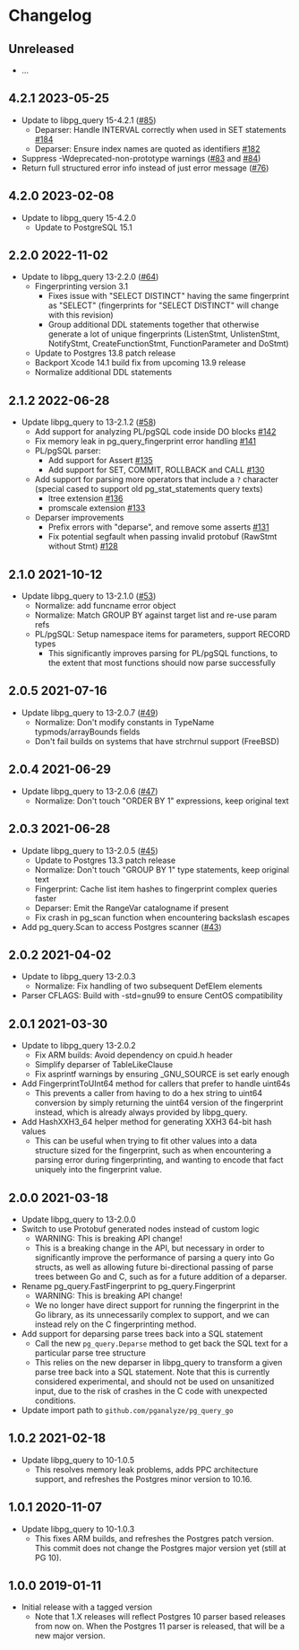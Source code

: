 # Changelog

## Unreleased

* ...


## 4.2.1     2023-05-25

* Update to libpg_query 15-4.2.1 ([#85](https://github.com/pganalyze/pg_query_go/pull/85))
  - Deparser: Handle INTERVAL correctly when used in SET statements [#184](https://github.com/pganalyze/libpg_query/pull/184)
  - Deparser: Ensure index names are quoted as identifiers [#182](https://github.com/pganalyze/libpg_query/pull/182)
* Suppress -Wdeprecated-non-prototype warnings ([#83](https://github.com/pganalyze/pg_query_go/pull/83) and [#84](https://github.com/pganalyze/pg_query_go/pull/84))
* Return full structured error info instead of just error message ([#76](https://github.com/pganalyze/pg_query_go/pull/76))


## 4.2.0     2023-02-08

* Update to libpg_query 15-4.2.0
  - Update to PostgreSQL 15.1


## 2.2.0     2022-11-02

* Update to libpg_query 13-2.2.0 ([#64](https://github.com/pganalyze/pg_query_go/pull/64))
  - Fingerprinting version 3.1
    - Fixes issue with "SELECT DISTINCT" having the same fingerprint as "SELECT"
      (fingerprints for "SELECT DISTINCT" will change with this revision)
    - Group additional DDL statements together that otherwise generate a lot of
      unique fingerprints (ListenStmt, UnlistenStmt, NotifyStmt, CreateFunctionStmt,
      FunctionParameter and DoStmt)
  - Update to Postgres 13.8 patch release
  - Backport Xcode 14.1 build fix from upcoming 13.9 release
  - Normalize additional DDL statements


## 2.1.2      2022-06-28

* Update libpg_query to 13-2.1.2 ([#58](https://github.com/pganalyze/pg_query_go/pull/58))
  - Add support for analyzing PL/pgSQL code inside DO blocks [#142](https://github.com/pganalyze/libpg_query/pull/142)
  - Fix memory leak in pg_query_fingerprint error handling [#141](https://github.com/pganalyze/libpg_query/pull/141)
  - PL/pgSQL parser:
    - Add support for Assert [#135](https://github.com/pganalyze/libpg_query/pull/135)
    - Add support for SET, COMMIT, ROLLBACK and CALL [#130](https://github.com/pganalyze/libpg_query/pull/130)
  - Add support for parsing more operators that include a `?` character (special cased to support old pg_stat_statements query texts)
    - ltree extension [#136](https://github.com/pganalyze/libpg_query/pull/136)
    - promscale extension [#133](https://github.com/pganalyze/libpg_query/pull/133)
  - Deparser improvements
    - Prefix errors with "deparse", and remove some asserts [#131](https://github.com/pganalyze/libpg_query/pull/131)
    - Fix potential segfault when passing invalid protobuf (RawStmt without Stmt) [#128](https://github.com/pganalyze/libpg_query/pull/128)


## 2.1.0      2021-10-12

* Update libpg_query to 13-2.1.0 ([#53](https://github.com/pganalyze/pg_query_go/pull/53))
  - Normalize: add funcname error object
  - Normalize: Match GROUP BY against target list and re-use param refs
  - PL/pgSQL: Setup namespace items for parameters, support RECORD types
    - This significantly improves parsing for PL/pgSQL functions, to the
      extent that most functions should now parse successfully


## 2.0.5      2021-07-16

* Update libpg_query to 13-2.0.7 ([#49](https://github.com/pganalyze/pg_query_go/pull/49))
  - Normalize: Don't modify constants in TypeName typmods/arrayBounds fields
  - Don't fail builds on systems that have strchrnul support (FreeBSD)


## 2.0.4      2021-06-29

* Update libpg_query to 13-2.0.6 ([#47](https://github.com/pganalyze/pg_query_go/pull/47))
  - Normalize: Don't touch "ORDER BY 1" expressions, keep original text


## 2.0.3      2021-06-28

* Update libpg_query to 13-2.0.5 ([#45](https://github.com/pganalyze/pg_query_go/pull/45))
  - Update to Postgres 13.3 patch release
  - Normalize: Don't touch "GROUP BY 1" type statements, keep original text
  - Fingerprint: Cache list item hashes to fingerprint complex queries faster
  - Deparser: Emit the RangeVar catalogname if present
  - Fix crash in pg_scan function when encountering backslash escapes
* Add pg_query.Scan to access Postgres scanner ([#43](https://github.com/pganalyze/pg_query_go/pull/43))


## 2.0.2      2021-04-02

* Update to libpg_query 13-2.0.3
  - Normalize: Fix handling of two subsequent DefElem elements
* Parser CFLAGS: Build with -std=gnu99 to ensure CentOS compatibility


## 2.0.1      2021-03-30

* Update to libpg_query 13-2.0.2
  - Fix ARM builds: Avoid dependency on cpuid.h header
  - Simplify deparser of TableLikeClause
  - Fix asprintf warnings by ensuring _GNU_SOURCE is set early enough
* Add FingerprintToUInt64 method for callers that prefer to handle uint64s
  - This prevents a caller from having to do a hex string to uint64 conversion
    by simply returning the uint64 version of the fingerprint instead, which
    is already always provided by libpg_query.
* Add HashXXH3_64 helper method for generating XXH3 64-bit hash values
  - This can be useful when trying to fit other values into a data structure
    sized for the fingerprint, such as when encountering a parsing error
    during fingerprinting, and wanting to encode that fact uniquely into
    the fingerprint value.


## 2.0.0      2021-03-18

* Update libpg_query to 13-2.0.0
* Switch to use Protobuf generated nodes instead of custom logic
  - WARNING: This is breaking API change!
  - This is a breaking change in the API, but necessary in order to
    significantly improve the performance of parsing a query into Go structs,
    as well as allowing future bi-directional passing of parse trees between
    Go and C, such as for a future addition of a deparser.
* Rename pg_query.FastFingerprint to pg_query.Fingerprint
  - WARNING: This is breaking API change!
  - We no longer have direct support for running the fingerprint in the Go
    library, as its unnecessarily complex to support, and we can instead
    rely on the C fingerprinting method.
* Add support for deparsing parse trees back into a SQL statement
  - Call the new `pg_query.Deparse` method to get back the SQL text for
    a particular parse tree structure
  - This relies on the new deparser in libpg_query to transform a given parse
    tree back into a SQL statement. Note that this is currently considered
    experimental, and should not be used on unsanitized input, due to the risk
    of crashes in the C code with unexpected conditions.
* Update import path to `github.com/pganalyze/pg_query_go`


## 1.0.2      2021-02-18

* Update libpg_query to 10-1.0.5
  - This resolves memory leak problems, adds PPC architecture support,
    and refreshes the Postgres minor version to 10.16.


## 1.0.1      2020-11-07

* Update libpg_query to 10-1.0.3
  - This fixes ARM builds, and refreshes the Postgres patch version. This
    commit does not change the Postgres major version yet (still at PG 10).


## 1.0.0      2019-01-11

* Initial release with a tagged version
  - Note that 1.X releases will reflect Postgres 10 parser based releases from
    now on. When the Postgres 11 parser is released, that will be a new major
    version.

